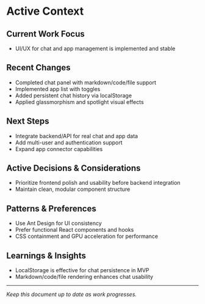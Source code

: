 # Active Context

## Current Work Focus
- UI/UX for chat and app management is implemented and stable

## Recent Changes
- Completed chat panel with markdown/code/file support
- Implemented app list with toggles
- Added persistent chat history via localStorage
- Applied glassmorphism and spotlight visual effects

## Next Steps
- Integrate backend/API for real chat and app data
- Add multi-user and authentication support
- Expand app connector capabilities

## Active Decisions & Considerations
- Prioritize frontend polish and usability before backend integration
- Maintain clean, modular component structure

## Patterns & Preferences
- Use Ant Design for UI consistency
- Prefer functional React components and hooks
- CSS containment and GPU acceleration for performance

## Learnings & Insights
- LocalStorage is effective for chat persistence in MVP
- Markdown/code/file rendering enhances chat usability

---

*Keep this document up to date as work progresses.*
